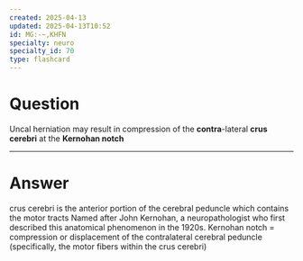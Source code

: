 ```yaml
---
created: 2025-04-13
updated: 2025-04-13T10:52
id: MG:-~,KHFN
specialty: neuro
specialty_id: 70
type: flashcard
---
```


# Question
Uncal herniation may result in compression of the **contra**-lateral **crus cerebri** at the **Kernohan notch**

---

# Answer
crus cerebri is the anterior portion of the cerebral peduncle which contains the motor tracts  Named after John Kernohan, a neuropathologist who first described this anatomical phenomenon in the 1920s. Kernohan notch = compression or displacement of the contralateral cerebral peduncle (specifically, the motor fibers within the crus cerebri)